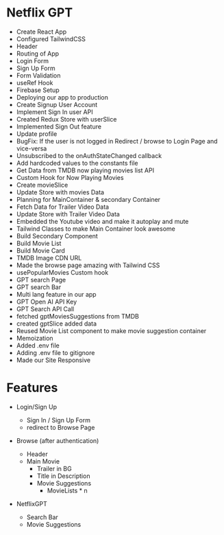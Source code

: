 # Netflix GPT

- Create React App
- Configured TailwindCSS
- Header
- Routing of App
- Login Form
- Sign Up Form
- Form Validation
- useRef Hook
- Firebase Setup
- Deploying our app to production
- Create Signup User Account
- Implement Sign In user API
- Created Redux Store with userSlice
- Implemented Sign Out feature
- Update profile 
- BugFix: If the user is not logged in Redirect / browse to Login Page and vice-versa
- Unsubscribed to the onAuthStateChanged callback
- Add hardcoded values to the constants file
- Get Data from TMDB now playing movies list API
- Custom Hook for Now Playing Movies
- Create movieSlice
- Update Store with movies Data
- Planning for MainContainer & secondary Container
- Fetch Data for Trailer Video Data
- Update Store with Trailer Video Data
- Embedded the Youtube video and make it autoplay and mute
- Tailwind Classes to make Main Container look awesome
- Build Secondary Component
- Build Movie List
- Build Movie Card
- TMDB Image CDN URL
- Made the browse page amazing with Tailwind CSS
- usePopularMovies Custom hook
- GPT search Page
- GPT search Bar
- Multi lang feature in our app
- GPT Open AI API Key
- GPT Search API Call
- fetched gptMoviesSuggestions from TMDB
- created gptSlice added data
- Reused Movie List component to make movie suggestion container
- Memoization
- Added .env file
- Adding .env file to gitignore
- Made our Site Responsive


# Features
- Login/Sign Up
    - Sign In / Sign Up Form
    - redirect to Browse Page
- Browse (after authentication)
    - Header
    - Main Movie
        - Trailer in BG
        - Title in Description
        - Movie Suggestions
            - MovieLists * n

- NetflixGPT
    - Search Bar
    - Movie Suggestions